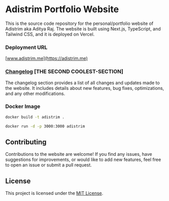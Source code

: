 # Adistrim Portfolio Website

This is the source code repository for the personal/portfolio website of Adistrim aka Aditya Raj. The website is built using Next.js, TypeScript, and Tailwind CSS, and it is deployed on Vercel.

### Deployment URL

[www.adistrim.me](https://adistrim.me)

### [Changelog](https://adistrim.me/changelog) [THE SECOND COOLEST-SECTION]

The changelog section provides a list of all changes and updates made to the website. It includes details about new features, bug fixes, optimizations, and any other modifications.

### Docker Image

```bash
docker build -t adistrim .      
```

```bash
docker run -d -p 3000:3000 adistrim
```

## Contributing

Contributions to the website are welcome! If you find any issues, have suggestions for improvements, or would like to add new features, feel free to open an issue or submit a pull request.

## License

This project is licensed under the [MIT License](https://www.mit.edu/~amini/LICENSE.md).
